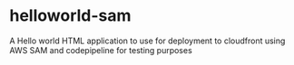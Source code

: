 # helloworld-sam
A Hello world HTML application to use for deployment to cloudfront using AWS SAM and codepipeline for testing purposes
